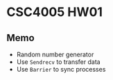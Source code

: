 # CSC4005 HW01

## Memo
* Random number generator
* Use `Sendrecv` to transfer data
* Use `Barrier` to sync processes
